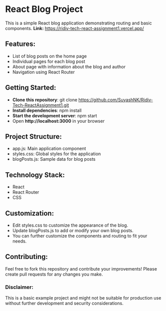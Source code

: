 # React Blog Project
This is a simple React blog application demonstrating routing and basic components.
**Link:** https://ridiv-tech-react-assignment1.vercel.app/

## Features:

* List of blog posts on the home page <br>
* Individual pages for each blog post <br>
* About page with information about the blog and author <br>
* Navigation using React Router <br>

## Getting Started:

* **Clone this repository**: git clone https://github.com/SuyashNK/Ridiv-Tech-ReactAssignment1.git <br>
* **Install dependencies**: npm install <br>
* **Start the development server**: npm start <br>
* Open **http://localhost:3000** in your browser <br>


## Project Structure:

* app.js: Main application component <br>
* styles.css: Global styles for the application <br>
* blogPosts.js: Sample data for blog posts <br>

## Technology Stack:

* React <br>
* React Router <br>
* CSS <br>

## Customization:

* Edit styles.css to customize the appearance of the blog. <br>
* Update blogPosts.js to add or modify your own blog posts. <br>
* You can further customize the components and routing to fit your needs. <br>

## Contributing:

Feel free to fork this repository and contribute your improvements! Please create pull requests for any changes you make.

### Disclaimer:

This is a basic example project and might not be suitable for production use without further development and security considerations.
